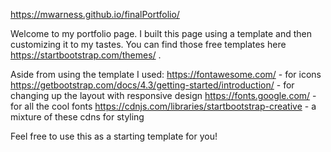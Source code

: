 https://mwarness.github.io/finalPortfolio/

Welcome to my portfolio page. I built this page using a template and then customizing it to my tastes. You can find those free templates here https://startbootstrap.com/themes/ . 

Aside from using the template I used:
https://fontawesome.com/ - for icons
https://getbootstrap.com/docs/4.3/getting-started/introduction/ - for changing up the layout with responsive design
https://fonts.google.com/ - for all the cool fonts
https://cdnjs.com/libraries/startbootstrap-creative - a mixture of these cdns for styling

Feel free to use this as a starting template for you!